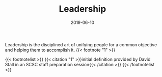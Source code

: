 ﻿---
date: "2019-06-10"
lastmod: "2019-10-12"
slug: leadership
title: "Leadership"
first-letter: "L"
---
Leadership is the disciplined art of unifying people for a common objective and helping them to accomplish it. {{< footnote "1" >}}

{{< footnotelist >}}
{{< citation "1" >}}initial definition provided by David Stall in an SCSC staff preparation session{{< /citation >}}
{{< /footnotelist >}}